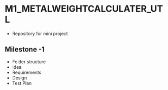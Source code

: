 # M1_METALWEIGHTCALCULATER_UTL
* Repository for mini project

## Milestone -1
* Folder structure
* Idea
* Requirements
* Design
* Test Plan